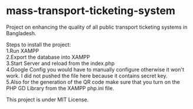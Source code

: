 # mass-transport-ticketing-system
Project on enhancing the quality of all public transport ticketing systems in Bangladesh.


Steps to install the project:  
1.Run XAMPP  
2.Export the database into XAMPP  
3.Start Server and reload from the index.php  
4.Google Config you would have to manually configure otherwise it won't work. I did not pushed the file here because it contains secret key.  
5.Also for the generation of the QR code make sure that you turn on the PHP GD Library from the XAMPP php.ini file.  

This project is under MIT License.
